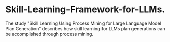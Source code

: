 # Skill-Learning-Framework-for-LLMs.
The study "Skill Learning Using Process Mining for Large Language Model Plan Generation" describes how skill learning for LLMs plan generations can be accomplished through process mining.
